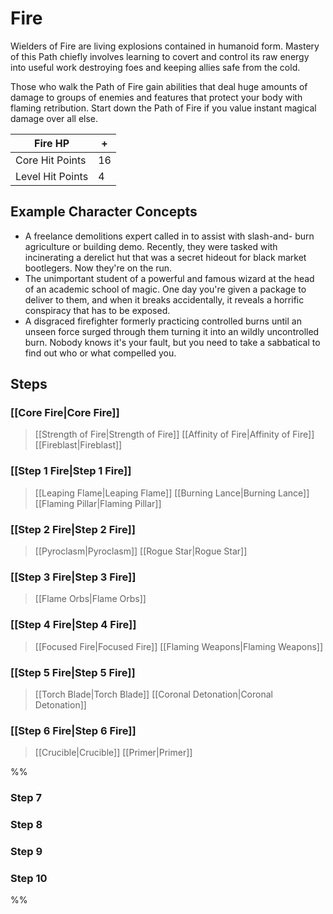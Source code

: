 # Fire
 Wielders of Fire are living explosions contained in humanoid form. Mastery of this Path chiefly involves learning to covert and control its raw energy into useful work destroying foes and keeping allies safe from the cold.
 
 Those who walk the Path of Fire gain abilities that deal huge amounts of damage to groups of enemies and features that protect your body with flaming retribution. Start down the Path of Fire if you value instant magical damage over all else.
 
| Fire HP | + |
| --- | --- |
| Core Hit Points | 16 |
| Level Hit Points | 4 |
 
 ## Example Character Concepts
 - A freelance demolitions expert called in to assist with slash-and- burn agriculture or building demo. Recently, they were tasked with incinerating a derelict hut that was a secret hideout for black market bootlegers. Now they're on the run.
 - The unimportant student of a powerful and famous wizard at the head of an academic school of magic. One day you're given a package to deliver to them, and when it breaks accidentally, it reveals a horrific conspiracy that has to be exposed.
 - A disgraced firefighter formerly practicing controlled burns until an unseen force surged through them turning it into an wildly uncontrolled burn. Nobody knows it's your fault, but you need to take a sabbatical to find out who or what compelled you.


## Steps
### [[Core Fire|Core Fire]]
>[[Strength of Fire|Strength of Fire]] 
[[Affinity of Fire|Affinity of Fire]] 
[[Fireblast|Fireblast]] 

### [[Step 1 Fire|Step 1 Fire]]
>[[Leaping Flame|Leaping Flame]] 
[[Burning Lance|Burning Lance]] 
[[Flaming Pillar|Flaming Pillar]] 

### [[Step 2 Fire|Step 2 Fire]]
>[[Pyroclasm|Pyroclasm]]
[[Rogue Star|Rogue Star]]

### [[Step 3 Fire|Step 3 Fire]]
>[[Flame Orbs|Flame Orbs]] 

### [[Step 4 Fire|Step 4 Fire]]
>[[Focused Fire|Focused Fire]] 
[[Flaming Weapons|Flaming Weapons]] 

### [[Step 5 Fire|Step 5 Fire]]
>[[Torch Blade|Torch Blade]] 
[[Coronal Detonation|Coronal Detonation]] 

### [[Step 6 Fire|Step 6 Fire]]
>[[Crucible|Crucible]] 
[[Primer|Primer]] 

%%

### Step 7
### Step 8
### Step 9
### Step 10

%%